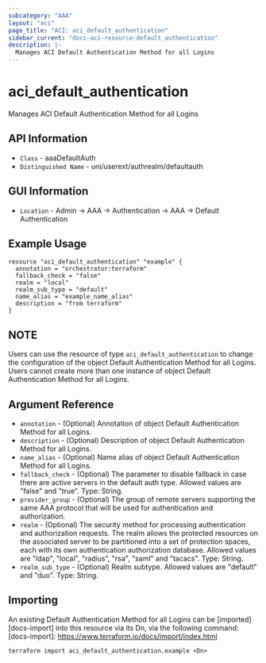 ```yaml
---
subcategory: "AAA"
layout: "aci"
page_title: "ACI: aci_default_authentication"
sidebar_current: "docs-aci-resource-default_authentication"
description: |-
  Manages ACI Default Authentication Method for all Logins
---
```


# aci_default_authentication #
Manages ACI Default Authentication Method for all Logins

## API Information ##
* `Class` - aaaDefaultAuth
* `Distinguished Name` - uni/userext/authrealm/defaultauth

## GUI Information ##
* `Location` - Admin -> AAA -> Authentication -> AAA -> Default Authentication

## Example Usage ##
```hcl
resource "aci_default_authentication" "example" {
  annotation = "orchestrator:terraform"
  fallback_check = "false"
  realm = "local"
  realm_sub_type = "default"
  name_alias = "example_name_alias"
  description = "from terraform"
}
```

## NOTE ##
Users can use the resource of type `aci_default_authentication` to change the configuration of the object Default Authentication Method for all Logins. Users cannot create more than one instance of object Default Authentication Method for all Logins.

## Argument Reference ##
* `annotation` - (Optional) Annotation of object Default Authentication Method for all Logins.
* `description` - (Optional) Description of object Default Authentication Method for all Logins.
* `name_alias` - (Optional) Name alias of object Default Authentication Method for all Logins.
* `fallback_check` - (Optional) The parameter to disable fallback in case there are active servers in the default auth type. Allowed values are "false" and "true". Type: String.
* `provider_group` - (Optional) The group of remote servers supporting the same AAA protocol that will be used for authentication and authorization.
* `realm` - (Optional) The security method for processing authentication and authorization requests. The realm allows the protected resources on the associated server to be partitioned into a set of protection spaces, each with its own authentication authorization database. Allowed values are "ldap", "local", "radius", "rsa", "saml" and "tacacs". Type: String.
* `realm_sub_type` - (Optional) Realm subtype. Allowed values are "default" and "duo". Type: String.


## Importing ##
An existing Default Authentication Method for all Logins can be [imported][docs-import] into this resource via its Dn, via the following command:
[docs-import]: https://www.terraform.io/docs/import/index.html


```
terraform import aci_default_authentication.example <Dn>
```